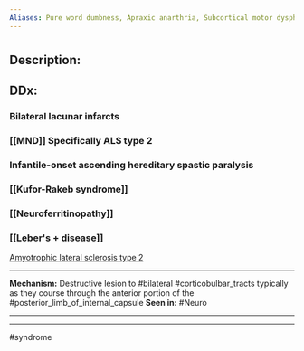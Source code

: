 ```yaml
---
Aliases: Pure word dumbness, Apraxic anarthria, Subcortical motor dysphasia, Aphemia, Anarthria
---
```

# 
## Description:
## DDx:
### Bilateral lacunar infarcts
### [[MND]] Specifically ALS type 2
### Infantile-onset ascending hereditary spastic paralysis
### [[Kufor-Rakeb syndrome]]
### [[Neuroferritinopathy]]
### [[Leber's + disease]]
[Amyotrophic lateral sclerosis type 2](https://www.ncbi.nlm.nih.gov/medgen/68604#rdis_349246 "click for more information")

---
**Mechanism:** Destructive lesion to #bilateral #corticobulbar_tracts typically as they course through the anterior portion of the #posterior_limb_of_internal_capsule 
**Seen in:** #Neuro 

---


---
#syndrome 